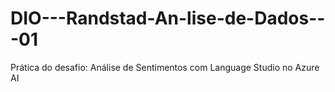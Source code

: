 # DIO---Randstad-An-lise-de-Dados---01
Prática do desafio: Análise de Sentimentos com Language Studio no Azure AI

